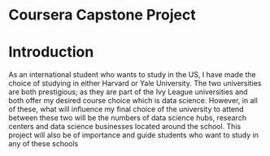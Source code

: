 # Coursera Capstone Project

# Introduction
As an international student who wants to study in the US, I have made the choice of studying in either Harvard or Yale University. The two universities are both prestigious; as they are part of the Ivy League universities and both offer my desired course choice which is data science. However, in all of these, what will influence my final choice of the university to attend between these two will be the numbers of data science hubs, research centers and data science businesses located around the school. This project will also be of importance and guide students who want to study in any of these schools
